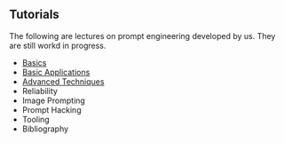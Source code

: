 ## Tutorials

The following are lectures on prompt engineering developed by us. They are still workd in progress.

- [Basics](prompting-basics.md)
- [Basic Applications](prompting-basic-applications.md)
- [Advanced Techniques](prompting-advanced-techniques.md)
- Reliability
- Image Prompting
- Prompt Hacking
- Tooling
- Bibliography
